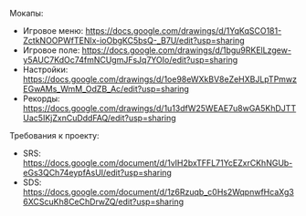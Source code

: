 Мокапы:
- Игровое меню: https://docs.google.com/drawings/d/1YqKqSCO181-ZctkNOOPWfTENlx-ioObgKC5bsQ-_B7U/edit?usp=sharing
- Игровое поле: https://docs.google.com/drawings/d/1bgu9RKElLzgew-y5AUC7KdOc74fmNCUgmJFsJq7YOIo/edit?usp=sharing
- Настройки: https://docs.google.com/drawings/d/1oe98eWXkBV8eZeHXBJLpTPmwzEGwAMs_WmM_OdZB_Ac/edit?usp=sharing
- Рекорды: https://docs.google.com/drawings/d/1u13dfW25WEAE7u8wGA5KhDJTTUac5IKjZxnCuDddFAQ/edit?usp=sharing

Требования к проекту:
- SRS: https://docs.google.com/document/d/1vIH2bxTFFL71YcEZxrCKhNGUb-eGs3QCh74eypfAsUI/edit?usp=sharing
- SDS: https://docs.google.com/document/d/1z6Rzuqb_c0Hs2WqpnwfHcaXg36XCScuKh8CeChDrwZQ/edit?usp=sharing
